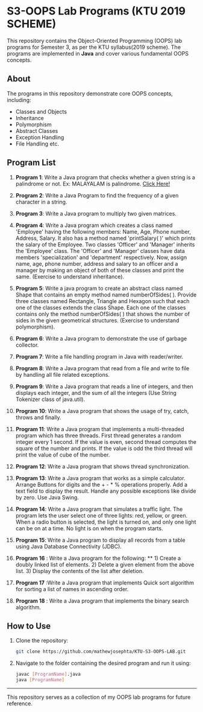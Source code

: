 # S3-OOPS Lab Programs (KTU 2019 SCHEME)

This repository contains the Object-Oriented Programming (OOPS) lab programs for Semester 3, as per the KTU syllabus(2019 scheme). The programs are implemented in **Java** and cover various fundamental OOPS concepts.

## About
The programs in this repository demonstrate core OOPS concepts, including:
- Classes and Objects
- Inheritance
- Polymorphism
- Abstract Classes
- Exception Handling
- File Handling etc.

## Program List
1. **Program 1**: Write a Java program that checks whether a given string is a palindrome or not. Ex: MALAYALAM is palindrome. [Click Here!](https://github.com/mathewjosephta/KTU-S3-OOPS-LAB/blob/main/StringPalindrome1.java)

2. **Program 2**: Write a Java Program to find the frequency of a given character in a string.

3. **Program 3**: Write a Java program to multiply two given matrices.

4. **Program 4**: Write a Java program which creates a class named 'Employee' having the following members: Name, Age, Phone number, Address, Salary. It also has a method 
                  named 'printSalary( )' which prints the salary of the Employee. Two classes 'Officer' and 'Manager' inherits the 'Employee' class. The 'Officer' and 
                 'Manager' classes have data members 'specialization' and 'department' respectively. Now, assign name, age, phone number, address and salary to an officer 
                  and a manager by making an object of both of these classes and print the same. (Exercise to understand inheritance).

5. **Program 5**: Write a java program to create an abstract class named Shape that contains an empty method named numberOfSides( ). Provide three classes named Rectangle, 
                  Triangle and Hexagon such that each one of the classes extends the class Shape. Each one of the classes contains only the method numberOfSides( ) that 
                  shows the number of sides in the given geometrical structures. (Exercise to understand polymorphism).

6. **Program 6**: Write a Java program to demonstrate the use of garbage collector.

7. **Program 7**: Write a file handling program in Java with reader/writer.

8. **Program 8**: Write a Java program that read from a file and write to file by handling all file related exceptions.

9. **Program 9**: Write a Java program that reads a line of integers, and then displays each integer, and the sum of all the integers (Use String Tokenizer class of 
                  java.util).

10. **Program 10**: Write a Java program that shows the usage of try, catch, throws and finally.

11. **Program 11**: Write a Java program that implements a multi-threaded program which has three threads. First thread generates a random integer every 1 second. If the 
                    value is even, second thread computes the square of the number and prints. If the value is odd the third thread will print the value of cube of the 
                    number.

12. **Program 12**: Write a Java program that shows thread synchronization.

13. **Program 13**: Write a Java program that works as a simple calculator. Arrange Buttons for digits and the + - * % operations properly. Add a text field to display the 
                    result. Handle any possible exceptions like divide by zero. Use Java Swing.

14.  **Program 14**: Write a Java program that simulates a traffic light. The program lets the user select one of three lights: red, yellow, or green. 
                     When a radio button is selected, the light is turned on, and only one light can be on at a time. No light is on when the program 
                     starts.

15.   **Program 15**: Write a Java program to display all records from a table using Java Database Connectivity (JDBC).

16.   **Program 16** : Write a Java program for the following: **
                             1) Create a doubly linked list of elements.
                             2) Delete a given element from the above list.
                             3) Display the contents of the list after deletion.

17.   **Program 17** :Write a Java program that implements Quick sort algorithm for sorting a list of names in ascending order.

18.   **Program 18** : Write a Java program that implements the binary search algorithm.


## How to Use
1. Clone the repository:
    ```bash
    git clone https://github.com/mathewjosephta/KTU-S3-OOPS-LAB.git
    ```
2. Navigate to the folder containing the desired program and run it using:
    ```bash
    javac [ProgramName].java
    java [ProgramName]
    ```

---

This repository serves as a collection of my OOPS lab programs for future reference.




